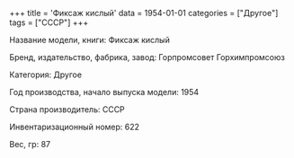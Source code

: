 +++
title = 'Фиксаж кислый'
data = 1954-01-01
categories = ["Другое"]
tags = ["СССР"]
+++

Название модели, книги: Фиксаж кислый

Бренд, издательство, фабрика, завод: Горпромсовет Горхимпромсоюз

Категория: Другое

Год производства, начало выпуска модели: 1954

Страна производитель: СССР

Инвентаризационный номер: 622

Вес, гр: 87

